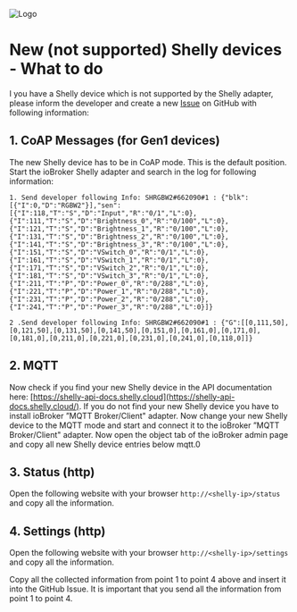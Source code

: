 ![Logo](../../../admin/shelly.png)

# New (not supported) Shelly devices - What to do

I you have a Shelly device which is not supported by the Shelly adapter, please inform the developer and create a new [Issue](https://github.com/iobroker-community-adapters/ioBroker.shelly/issues) on GitHub with following information:

## 1. CoAP Messages (for Gen1 devices)

The new Shelly device has to be in CoAP mode. This is the default position. Start the ioBroker Shelly adapter and search in the log for following information:

```
1. Send developer following Info: SHRGBW2#662090#1 : {"blk":[{"I":0,"D":"RGBW2"}],"sen":[{"I":118,"T":"S","D":"Input","R":"0/1","L":0},{"I":111,"T":"S","D":"Brightness_0","R":"0/100","L":0},{"I":121,"T":"S","D":"Brightness_1","R":"0/100","L":0},{"I":131,"T":"S","D":"Brightness_2","R":"0/100","L":0},{"I":141,"T":"S","D":"Brightness_3","R":"0/100","L":0},{"I":151,"T":"S","D":"VSwitch_0","R":"0/1","L":0},{"I":161,"T":"S","D":"VSwitch_1","R":"0/1","L":0},{"I":171,"T":"S","D":"VSwitch_2","R":"0/1","L":0},{"I":181,"T":"S","D":"VSwitch_3","R":"0/1","L":0},{"I":211,"T":"P","D":"Power_0","R":"0/288","L":0},{"I":221,"T":"P","D":"Power_1","R":"0/288","L":0},{"I":231,"T":"P","D":"Power_2","R":"0/288","L":0},{"I":241,"T":"P","D":"Power_3","R":"0/288","L":0}]}

2 .Send developer following Info: SHRGBW2#662090#1 : {"G":[[0,111,50],[0,121,50],[0,131,50],[0,141,50],[0,151,0],[0,161,0],[0,171,0],[0,181,0],[0,211,0],[0,221,0],[0,231,0],[0,241,0],[0,118,0]]}
```

## 2. MQTT

Now check if you find your new Shelly device in the  API documentation here: [https://shelly-api-docs.shelly.cloud](https://shelly-api-docs.shelly.cloud/). If you do not find your new Shelly device you have to install ioBroker ”MQTT Broker/Client" adapter. Now change your new Shelly device to the MQTT mode and start and connect it to the ioBroker ”MQTT Broker/Client" adapter. Now open the object tab of the ioBroker admin page and copy all new Shelly device entries below mqtt.0

## 3. Status (http)

Open the following website with your browser ```http://<shelly-ip>/status``` and copy all the information.

## 4. Settings (http)

Open the following website with your browser ```http://<shelly-ip>/settings``` and copy all the information.

Copy all the collected information from point 1 to point 4 above and insert it into the GitHub Issue. It is important that you send all the information from point 1 to point 4.
